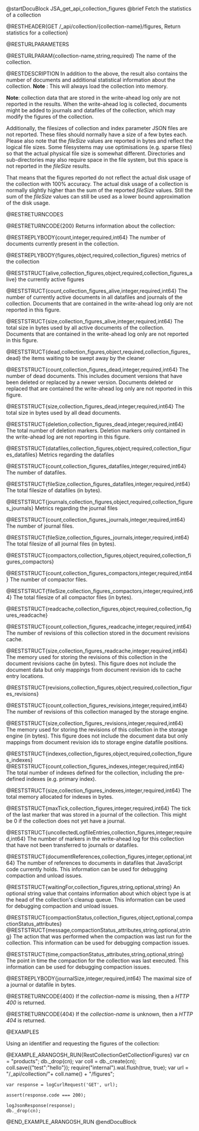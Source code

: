
@startDocuBlock JSA_get_api_collection_figures
@brief Fetch the statistics of a collection

@RESTHEADER{GET /_api/collection/{collection-name}/figures, Return statistics for a collection}

@RESTURLPARAMETERS

@RESTURLPARAM{collection-name,string,required}
The name of the collection.

@RESTDESCRIPTION
In addition to the above, the result also contains the number of documents
and additional statistical information about the collection.
**Note** : This will always load the collection into memory.

**Note**: collection data that are stored in the write-ahead log only are
not reported in the results. When the write-ahead log is collected, documents
might be added to journals and datafiles of the collection, which may modify
the figures of the collection.

Additionally, the filesizes of collection and index parameter JSON files are
not reported. These files should normally have a size of a few bytes
each. Please also note that the *fileSize* values are reported in bytes
and reflect the logical file sizes. Some filesystems may use optimisations
(e.g. sparse files) so that the actual physical file size is somewhat
different. Directories and sub-directories may also require space in the
file system, but this space is not reported in the *fileSize* results.

That means that the figures reported do not reflect the actual disk
usage of the collection with 100% accuracy. The actual disk usage of
a collection is normally slightly higher than the sum of the reported
*fileSize* values. Still the sum of the *fileSize* values can still be
used as a lower bound approximation of the disk usage.

@RESTRETURNCODES

@RESTRETURNCODE{200}
Returns information about the collection:

@RESTREPLYBODY{count,integer,required,int64}
The number of documents currently present in the collection.

@RESTREPLYBODY{figures,object,required,collection_figures}
metrics of the collection

@RESTSTRUCT{alive,collection_figures,object,required,collection_figures_alive}
the currently active figures

@RESTSTRUCT{count,collection_figures_alive,integer,required,int64}
The number of currently active documents in all datafiles
and journals of the collection. Documents that are contained in the
write-ahead log only are not reported in this figure.

@RESTSTRUCT{size,collection_figures_alive,integer,required,int64}
The total size in bytes used by all active documents of
the collection. Documents that are contained in the write-ahead log only are
not reported in this figure.

@RESTSTRUCT{dead,collection_figures,object,required,collection_figures_dead}
the items waiting to be swept away by the cleaner

@RESTSTRUCT{count,collection_figures_dead,integer,required,int64}
The number of dead documents. This includes document
versions that have been deleted or replaced by a newer version. Documents
deleted or replaced that are contained the write-ahead log only are not reported
in this figure.

@RESTSTRUCT{size,collection_figures_dead,integer,required,int64}
The total size in bytes used by all dead documents.

@RESTSTRUCT{deletion,collection_figures_dead,integer,required,int64}
The total number of deletion markers. Deletion markers
only contained in the write-ahead log are not reporting in this figure.

@RESTSTRUCT{datafiles,collection_figures,object,required,collection_figures_datafiles}
Metrics regarding the datafiles

@RESTSTRUCT{count,collection_figures_datafiles,integer,required,int64}
The number of datafiles.

@RESTSTRUCT{fileSize,collection_figures_datafiles,integer,required,int64}
The total filesize of datafiles (in bytes).

@RESTSTRUCT{journals,collection_figures,object,required,collection_figures_journals}
Metrics regarding the journal files

@RESTSTRUCT{count,collection_figures_journals,integer,required,int64}
The number of journal files.

@RESTSTRUCT{fileSize,collection_figures_journals,integer,required,int64}
The total filesize of all journal files (in bytes).

@RESTSTRUCT{compactors,collection_figures,object,required,collection_figures_compactors}

@RESTSTRUCT{count,collection_figures_compactors,integer,required,int64}
The number of compactor files.

@RESTSTRUCT{fileSize,collection_figures_compactors,integer,required,int64}
The total filesize of all compactor files (in bytes).

@RESTSTRUCT{readcache,collection_figures,object,required,collection_figures_readcache}

@RESTSTRUCT{count,collection_figures_readcache,integer,required,int64}
The number of revisions of this collection stored in the document revisions cache.

@RESTSTRUCT{size,collection_figures_readcache,integer,required,int64}
The memory used for storing the revisions of this collection in the document 
revisions cache (in bytes). This figure does not include the document data but 
only mappings from document revision ids to cache entry locations.

@RESTSTRUCT{revisions,collection_figures,object,required,collection_figures_revisions}

@RESTSTRUCT{count,collection_figures_revisions,integer,required,int64}
The number of revisions of this collection managed by the storage engine.

@RESTSTRUCT{size,collection_figures_revisions,integer,required,int64}
The memory used for storing the revisions of this collection in the storage 
engine (in bytes). This figure does not include the document data but only mappings 
from document revision ids to storage engine datafile positions.

@RESTSTRUCT{indexes,collection_figures,object,required,collection_figures_indexes}
@RESTSTRUCT{count,collection_figures_indexes,integer,required,int64}
The total number of indexes defined for the collection, including the pre-defined
indexes (e.g. primary index).

@RESTSTRUCT{size,collection_figures_indexes,integer,required,int64}
The total memory allocated for indexes in bytes.

@RESTSTRUCT{maxTick,collection_figures,integer,required,int64}
The tick of the last marker that was stored in a journal
of the collection. This might be 0 if the collection does not yet have
a journal.

@RESTSTRUCT{uncollectedLogfileEntries,collection_figures,integer,required,int64}
The number of markers in the write-ahead
log for this collection that have not been transferred to journals or datafiles.

@RESTSTRUCT{documentReferences,collection_figures,integer,optional,int64}
The number of references to documents in datafiles that JavaScript code 
currently holds. This information can be used for debugging compaction and 
unload issues.

@RESTSTRUCT{waitingFor,collection_figures,string,optional,string}
An optional string value that contains information about which object type is at the 
head of the collection's cleanup queue. This information can be used for debugging 
compaction and unload issues.

@RESTSTRUCT{compactionStatus,collection_figures,object,optional,compactionStatus_attributes}
@RESTSTRUCT{message,compactionStatus_attributes,string,optional,string}
The action that was performed when the compaction was last run for the collection. 
This information can be used for debugging compaction issues.

@RESTSTRUCT{time,compactionStatus_attributes,string,optional,string}
The point in time the compaction for the collection was last executed. 
This information can be used for debugging compaction issues.

@RESTREPLYBODY{journalSize,integer,required,int64}
The maximal size of a journal or datafile in bytes.

@RESTRETURNCODE{400}
If the *collection-name* is missing, then a *HTTP 400* is
returned.

@RESTRETURNCODE{404}
If the *collection-name* is unknown, then a *HTTP 404*
is returned.

@EXAMPLES

Using an identifier and requesting the figures of the collection:

@EXAMPLE_ARANGOSH_RUN{RestCollectionGetCollectionFigures}
    var cn = "products";
    db._drop(cn);
    var coll = db._create(cn);
    coll.save({"test":"hello"});
    require("internal").wal.flush(true, true);
    var url = "/_api/collection/"+ coll.name() + "/figures";

    var response = logCurlRequest('GET', url);

    assert(response.code === 200);

    logJsonResponse(response);
    db._drop(cn);
@END_EXAMPLE_ARANGOSH_RUN
@endDocuBlock

